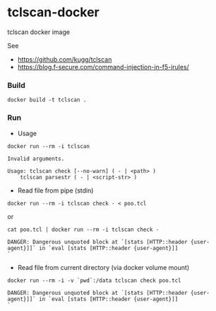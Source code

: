 # tclscan-docker
tclscan docker image

See
* https://github.com/kugg/tclscan
* https://blog.f-secure.com/command-injection-in-f5-irules/

### Build
  ```
  docker build -t tclscan .
  ```

### Run
* Usage
```
docker run --rm -i tclscan
```

```
Invalid arguments.

Usage: tclscan check [--no-warn] ( - | <path> )
    tclscan parsestr ( - | <script-str> )
```

* Read file from pipe (stdin)
```
docker run --rm -i tclscan check - < poo.tcl
```
or
```
cat poo.tcl | docker run --rm -i tclscan check -
```

```
DANGER: Dangerous unquoted block at `[stats [HTTP::header {user-agent}]]` in `eval [stats [HTTP::header {user-agent}]]
`
```

* Read file from current directory (via docker volume mount)
```
docker run --rm -i -v `pwd`:/data tclscan check poo.tcl
```

```
DANGER: Dangerous unquoted block at `[stats [HTTP::header {user-agent}]]` in `eval [stats [HTTP::header {user-agent}]]
`
```
